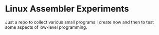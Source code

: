 # Linux Assembler Experiments

Just a repo to collect various small programs I create now and then to test
some aspects of low-level programming.
